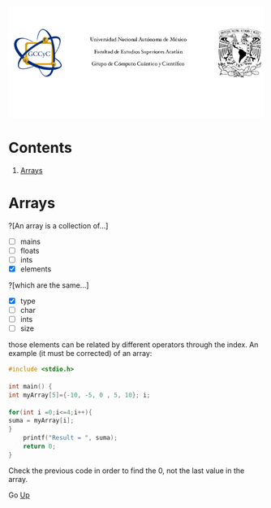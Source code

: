 ![LogoGCCyC](/figs/logosNB.png)

# Contents <a name="inicio"></a>

1. [Arrays](#arrays)


# Arrays <a name="arrays"></a>

?[An array is a collection of...]
-[ ] mains
-[ ] floats
-[ ] ints
-[x] elements

?[which are the same...]
-[x] type
-[ ] char
-[ ] ints
-[ ] size

those elements can be related by different operators 
through the index.
An example (it must be corrected) of an array:

```C runnable
#include <stdio.h>

int main() {
int myArray[5]={-10, -5, 0 , 5, 10}; i;

for(int i =0;i<=4;i++){
suma = myArray[i];
}
	printf("Result = ", suma);
	return 0;
}

```

Check the previous code in order to find the 0, not the last value in the array.





Go <a href="#inicio">Up</a>

<!---
Las variables de clase en C++ son datos de distinto tipo que sirven para describir el estado actual de un objeto de esa clase.
Se declaran al interior de una clase de la misma forma en que se declaran variables en una aplicación convencional de C++. Es decir,
tipo de dato (calificadores opcionales), nombre para la variable y un valor inicial opcional.

Los métodos de una clase son funciones que sirven para manipular las variables de la clase, de ahí viene la primera característica relevante
de la programación orientada a objetos que es el `encapsulamiento`, ya que en lo posible se va a tratar de que solo pueda accederse a una
variable de clase a través de un método de la clase. Los métodos se declaran y definen de la misma manera que una función cualquiera en una
aplicación convencional de C++, dicho de otro modo, en su firma expresan el tipo del valor de retorno, un nombre para el método y una lista
de parámetros de entrada. Usualmente se hace la declaración de los métodos al interior de la clase, mientras que la definición se hace por fuera
de la clase ayudandose del operador de resolución de ámbito `::` para indicar que el método que se está definiendo pertenece a la clase en cuestión.

```cpp
class MiClase
{
	int var1; //Variable de clase
	const double var2 = 3.14159;  //Variable de clase
	
	void cambiarVar1(int a); //Declaración de un método de la clase
	double calcularArea(const double& x, const double& y); //Declaración de un método de la clase
};

void MiClase::cambiarVar1(int a)  //Definición del método por fuera de la clase
{
	var1 = a;
}

double MiClase::calcularArea(const double& x, const double& y) //Definición del método por fuera de la clase
{
	return x*y*var2;
}
```

# Encapsulamiento y nivel de acceso a miembros de la clase

El acceso a los miembros de una clase solo puede lograrse a través de una instancia de esa clase, es decir, de un objeto de dicha clase.
De modo que para acceder a un miembro en específico de una clase se llama al objeto recién declarado y con ayuda del operador punto `.` se hace
el llamado a la variable o método al cual se requiere acceder.

```cpp
int main()
{
	MiClase miObjeto; //Declarando un objeto de la clase
	
	miObjeto.cambiarVar1(5); //Accediendo a un miembro con el operador punto
	double var = miObjeto,calcularArea(34.6, 23.9); //Accediendo a un miembro con el operador punto
}
```

Acceso público (public) y acceso privado (private)

De momento se va a hacer enfasis en los niveles de acceso público y privado. El nivel de acceso público se expresa en la declaración de la clase 
con la palabra reservada `public` y permite que un miembro de clase sea accedido directamente a través del operador punto, usualmente los métodos
de una clase tienen este nivel acceso. Por otro lado, el nivel de acceso privado permite la ocultación de ciertos miembros de la clase y restringe
el acceso a dichos miembros a solo otros miembros de la misma clase, es decir solo puede accederse a un miembro privado de una clase mediante un miembro
público que acceda directamente a ese miembro. En este caso, al hacer un llamado directo del miembro privado con el operador punto resultará en un error
de compilación de la aplicación. EL nivel de acceso privado es el nivel de acceso por defecto de los miembros de una clase en C++ y se expresa con el uso
de la palabra reservada `private`.

```cpp
class MiClase
{
	int var1; //Acceso privado por defecto
	const double var2 = 3.14159;  //Acceso privado por defecto
	
	public: //De aquí en adelante los miembros son públicos a no ser que se exprese lo contrario
	void cambiarVar1(int a); //Acceso público
	double calcularArea(const double& x, const double& y); //Acceso público
};

void MiClase::cambiarVar1(int a)
{
	var1 = a;
}

double MiClase::calcularArea(const double& x, const double& y)
{
	return x*y*var2;
}

int main()
{
	MiClase obj;
	
	obj.cambiarVar1(100); //Ok!
	obj.var1 = 200;       //Error!
	
	return 0;
}
```
# Métodos Get y Set

Los métodos `Get` y `Set` son métodos que usualmente se definen para el acceso a una variable privada de la clase, para obtener su estado actual (valor)
y para modificarlo respectivamente.

Un método `Get` es por lo general un método con una sola línea de código que retorna el valor actual de la variable privada. Tiene valor de retorno del
mismo tipo de la variable en cuestión y en general no tiene parámetros de entrada.

Por otra parte, un método `Set` es un método en el cual por lo menos una de las líneas de código modifica directamente el valor de la variable privada.
Es poco usual que tenga valor de retorno, per sí debe tener por lo menos un parámetro de entrada para el valor con el que se modificará la variable.

```C++ runnable
#include<iostream>

using namespace std;

#define true 1
#define false 0

class OtraClase
{
	bool privateVar; //Acceso privado por defecto
	
	public: //Miembros públicos
	void setPrivateVar(bool newval); //Método Set
	bool getPrivateVar(void); //Método Get
};

void OtraClase::setPrivateVar(bool newval)
{
	privateVar = newval;
}

bool OtraClase::getPrivateVar(void)
{
	return privateVar;
}

int main()
{
	OtraClase obj;
	
	obj.setPrivateVar(true);
	cout<<obj.getPrivateVar()<<endl; //true
	obj.setPrivateVar(false);
	cout<<obj.getPrivateVar()<<endl; //false
		
	return 0;
}
```

--->
